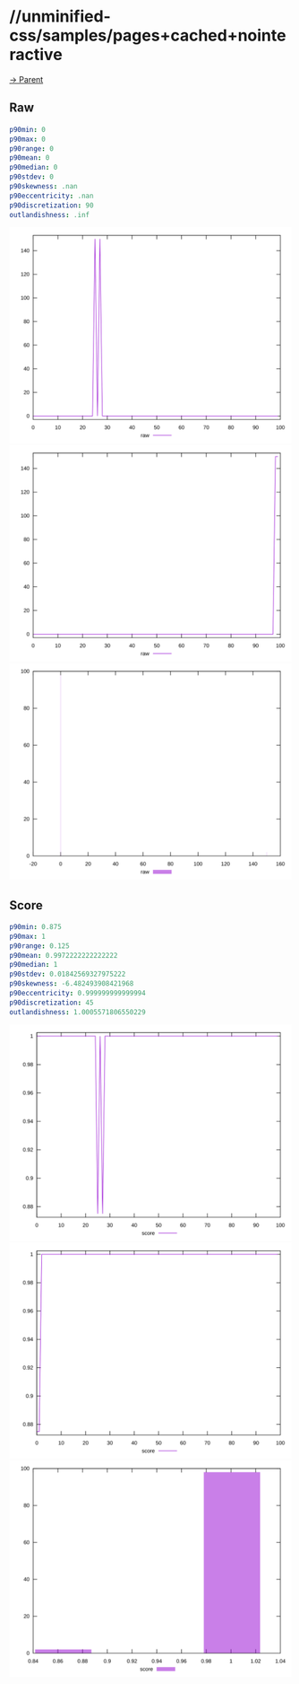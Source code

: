 
# //unminified-css/samples/pages+cached+nointeractive

[→ Parent](../..)


## Raw


```yaml
p90min: 0
p90max: 0
p90range: 0
p90mean: 0
p90median: 0
p90stdev: 0
p90skewness: .nan
p90eccentricity: .nan
p90discretization: 90
outlandishness: .inf

```

![PLOT: raw-values](./raw/values.svg)![PLOT: raw-sorted](./raw/sorted.svg)![PLOT: raw-histogram](./raw/histogram.svg)
## Score


```yaml
p90min: 0.875
p90max: 1
p90range: 0.125
p90mean: 0.9972222222222222
p90median: 1
p90stdev: 0.01842569327975222
p90skewness: -6.482493908421968
p90eccentricity: 0.999999999999994
p90discretization: 45
outlandishness: 1.0005571806550229

```

![PLOT: score-values](./score/values.svg)![PLOT: score-sorted](./score/sorted.svg)![PLOT: score-histogram](./score/histogram.svg)